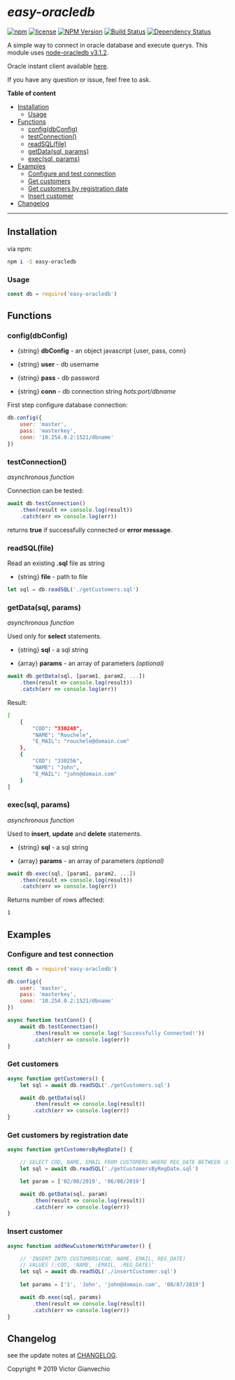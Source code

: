 # *easy-oracledb*

[![npm](https://img.shields.io/npm/dt/easy-oracledb.svg)](https://www.npmjs.com/package/easy-oracledb)
[![license](https://img.shields.io/npm/l/easy-oracledb.svg)](https://github.com/victorgianvechio/easy-oracledb/blob/master/LICENSE)
[![NPM Version](https://badge.fury.io/js/easy-oracledb.svg?style=flat)](https://npmjs.org/package/easy-oracledb)
[![Build Status](https://travis-ci.org/victorgianvechio/easy-oracledb.svg?branch=master)](https://travis-ci.org/victorgianvechio/easy-oracledb)
[![Dependency Status](https://david-dm.org/victorgianvechio/easy-oracledb.svg)](https://david-dm.org/victorgianvechio/easy-oracledb)

A simple way to connect in oracle database and execute querys. This module uses [node-oracledb v3.1.2](https://github.com/oracle/node-oracledb/tree/v3.1.2).

Oracle instant client available [here](https://www.oracle.com/technetwork/topics/winsoft-085727.html).

If you have any question or issue, feel free to ask.

**Table of content**

-   [Installation](#installation)
    -   [Usage](#usage)
-   [Functions](#functions)
    -   [config(dbConfig)](#configdbconfig)
    -   [testConnection()](#testconnection)
    -   [readSQL(file)](#readsqlfile)
    -   [getData(sql, params)](#getdatasql-params)
    -   [exec(sql, params)](#execsql-params)
-   [Examples](#examples)
    -   [Configure and test connection](#configure-and-test-connection)
    -   [Get customers](#get-customers)
    -   [Get customers by registration date](#get-customers-by-registration-date)
    -   [Insert customer](#insert-customers)
-   [Changelog](changelog)

---

## Installation

via npm:

```sh
npm i -S easy-oracledb
```

### Usage

```javascript
const db = require('easy-oracledb')
```

## Functions

### config(dbConfig)

-   {string} **dbConfig** - an object javascript {user, pass, conn}

-   {string} **user** - db username

-   {string} **pass** - db password

-   {string} **conn** - db connection string _hots:port/dbname_

First step configure database connection:

```javascript
db.config({
    user: 'master', 
    pass: 'masterkey', 
    conn: '10.254.0.2:1521/dbname'
})
```

### testConnection()

_asynchronous function_

Connection can be tested:

```javascript
await db.testConnection()
    .then(result => console.log(result))
    .catch(err => console.log(err))
```

returns **true** if successfully connected or **error message**.

### readSQL(file)

Read an existing **.sql** file as string

-   {string} **file** - path to file

```javascript
let sql = db.readSQL('./getCustomers.sql')
```

### getData(sql, params)

_asynchronous function_

Used only for **select** statements.

-   {string} **sql** - a sql string

-   {array} **params** - an array of parameters _(optional)_

```javascript
await db.getData(sql, [param1, param2, ...])
    .then(result => console.log(result))
    .catch(err => console.log(err))
```

Result:

```sh
[ 
    { 
        "COD": "330248",
        "NAME": "Rouchele",
        "E_MAIL": "rouchele@domain.com" 
    },
    { 
        "COD": "330256",
        "NAME": "John",
        "E_MAIL": "john@domain.com" 
    } 
]
```

### exec(sql, params)

_asynchronous function_

Used to **insert**, **update** and **delete** statements.

-   {string} **sql** - a sql string

-   {array} **params** - an array of parameters _(optional)_

```javascript
await db.exec(sql, [param1, param2, ...])
    .then(result => console.log(result))
    .catch(err => console.log(err))
```

Returns number of rows affected:

```sh
1
```

## Examples

### Configure and test connection

```javascript
const db = require('easy-oracledb')

db.config({
    user: 'master', 
    pass: 'masterkey', 
    conn: '10.254.0.2:1521/dbname'
})

async function testConn() {
    await db.testConnection()
        .then(result => console.log('Successfully Connected!'))
        .catch(err => console.log(err))
}
```

### Get customers

```javascript
async function getCustomers() {    
    let sql = await db.readSQL('./getCustomers.sql')

    await db.getData(sql)
        .then(result => console.log(result))
        .catch(err => console.log(err))
}
```

### Get customers by registration date

```javascript
async function getCustomersByRegDate() {

    // SELECT COD, NAME, EMAIL FROM CUSTOMERS WHERE REG_DATE BETWEEN :DATE1 AND DATE2'
    let sql = await db.readSQL('./getCustomersByRegDate.sql')

    let param = ['02/08/2019', '06/08/2019']

    await db.getData(sql, param)
        .then(result => console.log(result))
        .catch(err => console.log(err))
}
```

### Insert customer

```javascript
async function addNewCustomerWithParameter() {

    // 'INSERT INTO CUSTOMERS(COD, NAME, EMAIL, REG_DATE) 
    // VALUES (:COD, :NAME, :EMAIL, :REG_DATE)'
    let sql = await db.readSQL('./insertCustomer.sql')
     
    let params = ['1', 'John', 'john@domain.com', '08/07/2019']

    await db.exec(sql, params)
        .then(result => console.log(result))
        .catch(err => console.log(err))
}
```

## Changelog

see the update notes at [CHANGELOG](https://github.com/victorgianvechio/easy-oracledb/blob/master/CHANGELOG.md).

Copyright ® 2019 Victor Gianvechio
